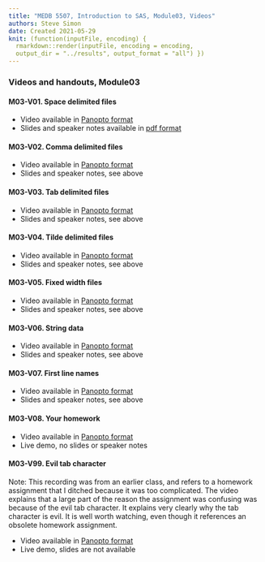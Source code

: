 ```yaml
---
title: "MEDB 5507, Introduction to SAS, Module03, Videos"
authors: Steve Simon
date: Created 2021-05-29
knit: (function(inputFile, encoding) {
  rmarkdown::render(inputFile, encoding = encoding,
  output_dir = "../results", output_format = "all") }) 
---
```


### Videos and handouts, Module03

#### M03-V01. Space delimited files

+ Video available in [Panopto format][m03v01]
+ Slides and speaker notes available in [pdf format][git1]

#### M03-V02. Comma delimited files

+ Video available in [Panopto format][m03v02]
+ Slides and speaker notes, see above

#### M03-V03. Tab delimited files

+ Video available in [Panopto format][m03v03]
+ Slides and speaker notes, see above

#### M03-V04. Tilde delimited files

+ Video available in [Panopto format][m03v04]
+ Slides and speaker notes, see above

#### M03-V05. Fixed width files

+ Video available in [Panopto format][m03v05]
+ Slides and speaker notes, see above

#### M03-V06. String data

+ Video available in [Panopto format][m03v06]
+ Slides and speaker notes, see above

#### M03-V07. First line names

+ Video available in [Panopto format][m03v07]
+ Slides and speaker notes, see above

#### M03-V08. Your homework

+ Video available in [Panopto format][m03v08]
+ Live demo, no slides or speaker notes

#### M03-V99. Evil tab character

Note: This recording was from an earlier class, and refers to a homework assignment that I ditched because it was too complicated. The video explains that a large part of the reason the assignment was confusing was because of the evil tab character. It explains very clearly why the tab character is evil. It is well worth watching, even though it references an obsolete homework assignment.

+ Video available in [Panopto format][m03V99]
+ Live demo, slides are not available

[git1]: https://github.com/pmean/introduction-to-SAS/blob/master/results/m03-5507-simon-slides-and-speaker-notes.pdf

[m03v01]: https://umkc.hosted.panopto.com/Panopto/Pages/Viewer.aspx?id=f257dafa-1f47-40a4-a16a-ad5601435c74
[m03v02]: https://umkc.hosted.panopto.com/Panopto/Pages/Viewer.aspx?id=6099f2b8-848f-4140-b185-ad560145001b
[m03v03]: https://umkc.hosted.panopto.com/Panopto/Pages/Viewer.aspx?id=b95a5be9-e282-41e0-aacc-ad5601461018
[m03v04]: https://umkc.hosted.panopto.com/Panopto/Pages/Viewer.aspx?id=47317047-c929-4377-a0ba-ad560147984f
[m03v05]: https://umkc.hosted.panopto.com/Panopto/Pages/Viewer.aspx?id=8081cdf5-d018-4fca-bd6a-ad5601484ad7
[m03v06]: https://umkc.hosted.panopto.com/Panopto/Pages/Viewer.aspx?id=dc031106-04cd-4ad3-a856-ad560149e53a
[m03v07]: https://umkc.hosted.panopto.com/Panopto/Pages/Viewer.aspx?id=35ec8b62-2396-43d3-804c-ad56014c04ee
[m03v08]: https://umkc.hosted.panopto.com/Panopto/Pages/Viewer.aspx?id=c5df8783-9221-4ff1-8b57-ad56015faa80

[m03v99]: https://umkc.hosted.panopto.com/Panopto/Pages/Viewer.aspx?id=0ce9339f-f3c9-4bb3-908e-aa790131a2a9
